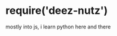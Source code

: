 <img src="https://media.discordapp.net/attachments/770436802208858112/801602144913457172/XD.gif" width="1000" height="3">

# require('deez-nutz')

mostly into js, i learn python here and there
